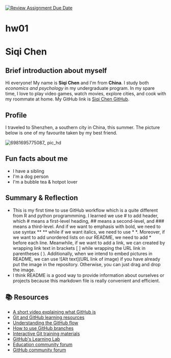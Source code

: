 [![Review Assignment Due Date](https://classroom.github.com/assets/deadline-readme-button-24ddc0f5d75046c5622901739e7c5dd533143b0c8e959d652212380cedb1ea36.svg)](https://classroom.github.com/a/bEPlIkIB)
# hw01

# Siqi Chen

## Brief introduction about myself
Hi everyone! My name is **Siqi Chen** and I'm from **China**. I study both *economics and psychology* in my undergraduate program. In my spare time, I love to play video games, watch movies, explore cities, and cook with my roommate at home. 
My GitHub link is [Siqi Chen GitHub](https://github.com/MACS-30111-23/hw00-schen115). 

## Profile
I traveled to Shenzhen, a southern city in China, this summer. The picture below is one of my favourite taken by my best friend. 

![6981695775087_ pic_hd](https://github.com/MACS-30111-23/hw00-schen115/assets/146036791/4b2c868a-3026-49de-a8d4-d7270454ad8e)



## Fun facts about me
* I have a sibling
* I'm a dog person
* I'm a bubble tea & hotpot lover

## Summary & Reflection 
* This is my first time to use GitHub workflow which is a quite different from R and python programmming. I learned we use # to add header, which # means a first-level heading, ## means a second-level, and ### means a third-level. And if we want to emphasis with bold, we need to use syntax ** ** while if we want italics, we need to use * *. Moreover, if we want to add unordered lists on our README, we need to add * before each line. Meanwhile, if we want to add a link, we can created by wrapping link text in brackets [ ] while wrapping the URL link in parentheses ( ). Additionally, when we intend to embed pictures in README, we can use ![Alt text](URL link of image) if you have already put the image in the repository. Otherwise, you can just drag and drop the image.
* I think README is a good way to provide information about ourselves or projects because this markdown file is really convenient and efficient.



## 📚  Resources 
* [A short video explaining what GitHub is](https://www.youtube.com/watch?v=w3jLJU7DT5E&feature=youtu.be) 
* [Git and GitHub learning resources](https://docs.github.com/en/github/getting-started-with-github/git-and-github-learning-resources) 
* [Understanding the GitHub flow](https://guides.github.com/introduction/flow/)
* [How to use GitHub branches](https://www.youtube.com/watch?v=H5GJfcp3p4Q&feature=youtu.be)
* [Interactive Git training materials](https://githubtraining.github.io/training-manual/#/01_getting_ready_for_class)
* [GitHub's Learning Lab](https://lab.github.com/)
* [Education community forum](https://education.github.community/)
* [GitHub community forum](https://github.community/)
